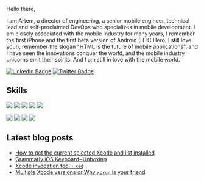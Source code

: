 Hello there,

I am Artem, a director of engineering, a senior mobile engineer, technical lead and self-proclaimed DevOps who specializes in mobile development. I am closely associated with the mobile industry for many years, I remember the first iPhone and the first beta version of Android (HTC Hero, I still love you!), remember the slogan "HTML is the future of mobile applications", and I have seen the innovations conquer the world, and the mobile industry unicorns emit their spirits.
And I am still in love with the mobile world.

[![LinkedIn Badge](https://img.shields.io/badge/LinkedIn-Profile-informational?style=flat&logo=linkedin&logoColor=white&color=0D76A8)](https://www.linkedin.com/in/artemloenko/)
[![Twitter Badge](https://img.shields.io/badge/Twitter-Profile-informational?style=flat&logo=twitter&logoColor=white&color=1CA2F1)](https://twitter.com/justsitandgrin)

## Skills

![](https://img.shields.io/badge/-Swift-informational?style=flat&logo=Swift&logoColor=white&color=black)
![](https://img.shields.io/badge/-Objective--C-informational?style=flat&logo=C&logoColor=white&color=black)
![](https://img.shields.io/badge/-Ruby-informational?style=flat&logo=Ruby&logoColor=white&color=black)
![](https://img.shields.io/badge/-Python-informational?style=flat&logo=Python&logoColor=white&color=black)
![](https://img.shields.io/badge/-Bash-informational?style=flat&logo=gnu-bash&logoColor=white&color=black)

![](https://img.shields.io/badge/--informational?style=flat&logo=iOS&logoColor=black&color=white)
![](https://img.shields.io/badge/-Xcode-informational?style=flat&logo=Xcode&logoColor=black&color=white)
![](https://img.shields.io/badge/-Jenkins-informational?style=flat&logo=Jenkins&logoColor=black&color=white)
![](https://img.shields.io/badge/-TeamCity-informational?style=flat&logo=TeamCity&logoColor=black&color=white)

## Latest blog posts

- [How to get the current selected Xcode and list installed](https://gist.github.com/dive/da0a696f2d51a1cbef04762c3a216192)
- [Grammarly iOS Keyboard – Unboxing](https://gist.github.com/dive/439ad0be54ae52a312152d89bed3fa1f)
- [Xcode invocation tool - `xed`](https://gist.github.com/dive/8d8f222f6851afaea338f853c7d51410)
- [Multiple Xcode versions or Why `xcrun` is your friend](https://gist.github.com/dive/d2df088567b25971a44f02b1f05d6916)
